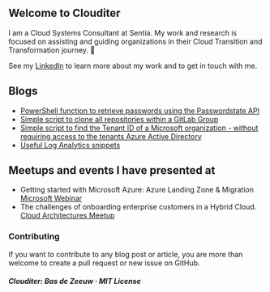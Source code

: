 ## Welcome to Clouditer

I am a Cloud Systems Consultant at Sentia. My work and research is focused on assisting and guiding organizations in their Cloud Transition and Transformation journey.
:rocket:

See my [LinkedIn](https://www.linkedin.com/in/basdezeeuw89/) to learn more about my work and to get in touch with me.

## Blogs
* [PowerShell function to retrieve passwords using the Passwordstate API](/posts/2020-05-25-passwordstate-powershell-api.md)
* [Simple script to clone all repositories within a GitLab Group](/posts/2020-05-13-cloning-all-gitlab-repositories-in-group.md)
* [Simple script to find the Tenant ID of a Microsoft organization - without requiring access to the tenants Azure Active Directory](/posts/2020-05-13-simple-tool-to-find-tenant-id.md)
* [Useful Log Analytics snippets](/posts/2020-05-13-useful-log-analytics-snippets.md)

## Meetups and events I have presented at
- Getting started with Microsoft Azure: Azure Landing Zone & Migration [Microsoft Webinar](https://info.microsoft.com/WE-AzureMig-WBNR-FY20-04Apr-29-GettingstartedwithMicrosoftAzureAzureLandingZoneMigration-SRDEM17901_LP01Registration-ForminBody.html)
- The challenges of onboarding enterprise customers in a Hybrid Cloud. [Cloud Architectures Meetup](https://www.meetup.com/nl-NL/Cloud-Architectures-Meetup/events/263062490/)

### Contributing
If you want to contribute to any blog post or article, you are more than welcome to create a pull request or new issue on GitHub.

##### Clouditer: Bas de Zeeuw · MIT License

<!-- Global site tag (gtag.js) - Google Analytics -->
<script async src="https://www.googletagmanager.com/gtag/js?id=UA-166360559-1"></script>
<script>
  window.dataLayer = window.dataLayer || [];
  function gtag(){dataLayer.push(arguments);}
  gtag('js', new Date());

  gtag('config', 'UA-166360559-1');
</script>
